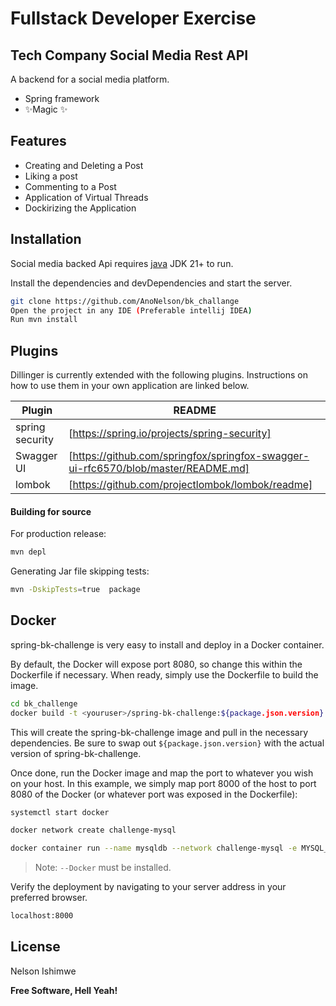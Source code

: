 # Fullstack Developer Exercise
## Tech Company Social Media Rest API 

A backend for a social media platform.
- Spring framework 
- ✨Magic ✨

## Features

- Creating and Deleting a Post 
- Liking a post
- Commenting to a Post
- Application of Virtual Threads
- Dockirizing the Application



## Installation

Social media backed Api requires [java](https://openjdk.org/projects/jdk/21/) JDK 21+ to run.

Install the dependencies and devDependencies and start the server.

```sh
git clone https://github.com/AnoNelson/bk_challange
Open the project in any IDE (Preferable intellij IDEA)
Run mvn install
```

## Plugins

Dillinger is currently extended with the following plugins.
Instructions on how to use them in your own application are linked below.

| Plugin | README |
| ------ | ------ |
| spring security | [https://spring.io/projects/spring-security]|
| Swagger UI | [https://github.com/springfox/springfox-swagger-ui-rfc6570/blob/master/README.md]|
| lombok | [https://github.com/projectlombok/lombok/readme]|



#### Building for source

For production release:

```sh
mvn depl
```

Generating Jar file skipping tests:

```sh
mvn -DskipTests=true  package
```

## Docker

spring-bk-challenge is very easy to install and deploy in a Docker container.

By default, the Docker will expose port 8080, so change this within the
Dockerfile if necessary. When ready, simply use the Dockerfile to
build the image.

```sh
cd bk_challenge
docker build -t <youruser>/spring-bk-challenge:${package.json.version} .
```

This will create the spring-bk-challenge image and pull in the necessary dependencies.
Be sure to swap out `${package.json.version}` with the actual
version of spring-bk-challenge.

Once done, run the Docker image and map the port to whatever you wish on
your host. In this example, we simply map port 8000 of the host to
port 8080 of the Docker (or whatever port was exposed in the Dockerfile):

```sh
systemctl start docker
```
```sh
docker network create challenge-mysql
```
```sh
docker container run --name mysqldb --network challenge-mysql -e MYSQL_ROOT_PASSWORD=root -e MYSQL_DATABASE=social_media -d mysql
```
> Note: `--Docker` must be installed.

Verify the deployment by navigating to your server address in
your preferred browser.

```sh
localhost:8000
```

## License

Nelson Ishimwe

**Free Software, Hell Yeah!**
